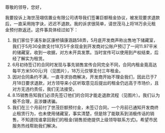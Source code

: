 尊敬的领导，您好，

我要投诉上海世茂翊信置业有限公司诱导我们签署巨额租金协议，被发现要求退款后，一直采用拖字诀，迟迟不退款。我的诉求很简单，请世茂马上将18万余元租金预付款返还。这件事具体经过如下：

1. 我们家位于浦东新区康桥镇康涵路58弄，5月底开发商声称出售地下储藏室，我们于5月30全款支付18万5千余现金到开发商对公账户预订了一间11.97平米的储藏室，收到一收据，对方未开具发票。当时宣传可以使用到产权结束，后经了解实为租赁。
2. 6月初待签订的合同时发现与事先销售宣传合同完全不同，合同内租金竟高达每平方米500元/月（见图片），18万元仅够支付三年租金。
3. 因对合同条约不满，一直寻求协商解决，开发商开始不理会我们，因此已于7月18日要求退款，对方领导来小区听取意见后提出的租金仍远高于市场价，且对方无违约责任，我们无法接受。
4. 8.15销售告知我们必须先签订他们的合同才能走退款流程（见图片）。我们认为极不合理，且涉嫌诱骗。
5. 我们在三个月前付了世茂巨额预付金，未签订合同，一个月前已通知开发商终止租赁行为，也未使用储藏室，事实清楚，但是除了能联系到消极传话的销售，不知道找谁拿回我们的租金(销售拒绝提供上级领导联系方式)。希望市民服务热线帮助我们解决。